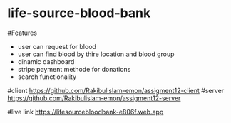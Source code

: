 # life-source-blood-bank

#Features
* user can request for blood
* user can find blood by thire location and blood group
* dinamic dashboard
* stripe payment methode for donations
* search functionality



#client
https://github.com/Rakibulislam-emon/assigment12-client
#server
https://github.com/Rakibulislam-emon/assigment12-server

#live link
 https://lifesourcebloodbank-e806f.web.app


